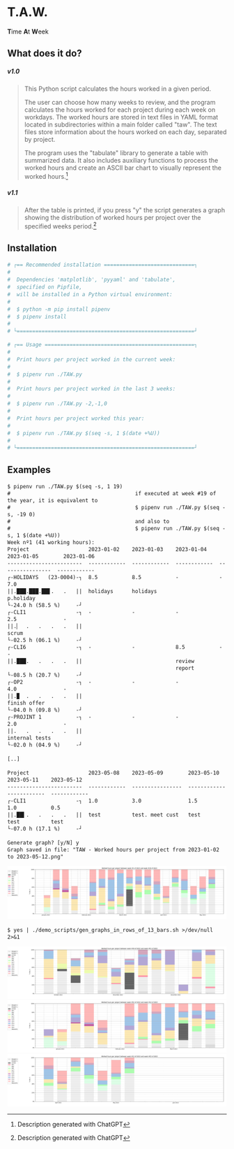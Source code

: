 # T.A.W.

**T**ime **A**t **W**eek

## What does it do?

##### v1.0
> This Python script calculates the hours worked in a given period.
> 
> The user can choose how many weeks to review, and the program calculates the hours worked for each project during each week on workdays. The worked hours are stored in text files in YAML format located in subdirectories within a main folder called "taw". The text files store information about the hours worked on each day, separated by project.
> 
> The program uses the "tabulate" library to generate a table with summarized data. It also includes auxiliary functions to process the worked hours and create an ASCII bar chart to visually represent the worked hours.[^1]

##### v1.1
> After the table is printed, if you press "y" the script generates a graph showing the distribution of worked hours per project over the specified weeks period.[^1]

[^1]: Description generated with ChatGPT

## Installation

```python
# ┌== Recommended installation =============================┐
#
#  Dependencies 'matplotlib', 'pyyaml' and 'tabulate',
#  specified on Pipfile,
#  will be installed in a Python virtual environment:
#
#  $ python -m pip install pipenv
#  $ pipenv install
#
# └=========================================================┘
```
```python
# ┌== Usage ================================================┐
#
#  Print hours per project worked in the current week:
#
#  $ pipenv run ./TAW.py
#
#  Print hours per project worked in the last 3 weeks:
#
#  $ pipenv run ./TAW.py -2,-1,0
#
#  Print hours per project worked this year:
#
#  $ pipenv run ./TAW.py $(seq -s, 1 $(date +%U))
#
# └=========================================================┘
```

## Examples

```shell
$ pipenv run ./TAW.py $(seq -s, 1 19)
#                                        if executed at week #19 of the year, it is equivalent to
#                                        $ pipenv run ./TAW.py $(seq -s, -19 0)
#                                        and also to
#                                        $ pipenv run ./TAW.py $(seq -s, 1 $(date +%U))
Week nº1 (41 working hours):
Project                   2023-01-02    2023-01-03    2023-01-04    2023-01-05        2023-01-06
------------------------  ------------  ------------  ------------  ----------------  ------------
┌-HOLIDAYS   (23-0004)-┐  8.5           8.5           -             -                 7.0
||.███.███.██▋.   .   ||  holidays      holidays                                      p.holiday
└-24.0 h (58.5 %)     -┘
┌-CLI1                -┐  -             -             -             2.5               -
||.▏  .   .   .   .   ||                                            scrum
└-02.5 h (06.1 %)     -┘
┌-CLI6                -┐  -             -             8.5           -                 -
||.███.   .   .   .   ||                              review
                                                      report
└-08.5 h (20.7 %)     -┘
┌-OP2                 -┐  -             -             -             4.0               -
||.▉  .   .   .   .   ||                                            finish offer
└-04.0 h (09.8 %)     -┘
┌-PROJINT 1           -┐  -             -             -             2.0               -
||.   .   .   .   .   ||                                            internal tests
└-02.0 h (04.9 %)     -┘

[..]

Project                   2023-05-08    2023-05-09        2023-05-10    2023-05-11    2023-05-12
------------------------  ------------  ----------------  ------------  ------------  ------------
┌-CLI1                -┐  1.0           3.0               1.5           1.0           0.5
||.██▍.   .   .   .   ||  test          test. meet cust   test          test          test
└-07.0 h (17.1 %)     -┘

Generate graph? [y/N] y
Graph saved in file: "TAW - Worked hours per project from 2023-01-02 to 2023-05-12.png"
```

![](TAW&#32;-&#32;2023&#32;-&#32;Worked&#32;hours&#32;per&#32;project&#32;from&#32;2023-01-02&#32;to&#32;2023-05-12.png)


```shell
$ yes | ./demo_scripts/gen_graphs_in_rows_of_13_bars.sh >/dev/null 2>&1
```

![](TAW&#32;-&#32;Worked&#32;hours&#32;per&#32;project&#32;from&#32;2022-09-26&#32;to&#32;2022-12-23.png)
![](TAW&#32;-&#32;Worked&#32;hours&#32;per&#32;project&#32;from&#32;2022-12-26&#32;to&#32;2023-03-24.png)
![](TAW&#32;-&#32;Worked&#32;hours&#32;per&#32;project&#32;from&#32;2023-03-27&#32;to&#32;2023-06-23.png)
